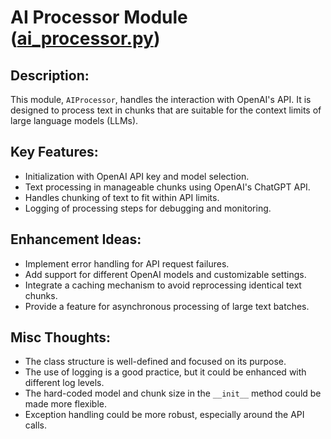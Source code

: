 # AI Processor Module ([ai_processor.py](https://github.com/swiftraccoon/tts-el-audiobook/blob/main/tts_el_audiobook/ai_processor.py))

## Description:
This module, `AIProcessor`, handles the interaction with OpenAI's API. It is designed to process text in chunks that are suitable for the context limits of large language models (LLMs).

## Key Features:
- Initialization with OpenAI API key and model selection.
- Text processing in manageable chunks using OpenAI's ChatGPT API.
- Handles chunking of text to fit within API limits.
- Logging of processing steps for debugging and monitoring.

## Enhancement Ideas:
- Implement error handling for API request failures.
- Add support for different OpenAI models and customizable settings.
- Integrate a caching mechanism to avoid reprocessing identical text chunks.
- Provide a feature for asynchronous processing of large text batches.

## Misc Thoughts:
- The class structure is well-defined and focused on its purpose.
- The use of logging is a good practice, but it could be enhanced with different log levels.
- The hard-coded model and chunk size in the `__init__` method could be made more flexible.
- Exception handling could be more robust, especially around the API calls.

